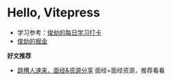 # Hello, Vitepress


- 学习参考：[俊劫的每日学习打卡](https://alexwjj.github.io/)
- [俊劫的掘金](https://juejin.cn/user/3386151545609837/posts)

**好文推荐**

- [跳槽人速来，面经&资源分享](https://juejin.cn/post/6942988170208215076#heading-16) 面经+面经资源，推荐看看